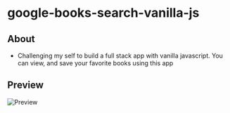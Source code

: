 # google-books-search-vanilla-js

## About

- Challenging my self to build a full stack app with vanilla javascript.  You can view, and save your favorite books using this app

## Preview

![Preview](https://github.com/andrew129/React-Trivia-Final/blob/master/screenshots/google-books.png?raw=true)
